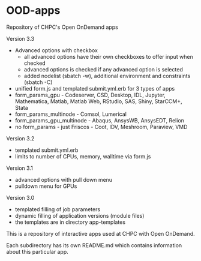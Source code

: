 # OOD-apps
Repository of CHPC's Open OnDemand apps

Version 3.3

- Advanced options with checkbox
  - all advanced options have their own checkboxes to offer input when checked
  - advanced options is checked if any advanced option is selected
  - added nodelist (sbatch -w), additional environment and constraints (sbatch -C)
- unified form.js and templated submit.yml.erb for 3 types of apps
 - form_params_gpu - Codeserver, CSD, Desktop, IDL, Jupyter, Mathematica, Matlab, Matlab Web, RStudio, SAS,
Shiny, StarCCM+, Stata
 - form_params_multinode - Comsol, Lumerical
 - form_params_gpu_multinode - Abaqus, AnsysWB, AnsysEDT, Relion
 - no form_params - just Friscos - Coot, IDV, Meshroom, Paraview, VMD


Version 3.2
- templated submit.yml.erb
- limits to number of CPUs, memory, walltime via form.js

Version 3.1
- advanced options with pull down menu
- pulldown menu for GPUs

Version 3.0
- templated filling of job parameters 
- dynamic filling of application versions (module files)
- the templates are in directory app-templates

This is a repository of interactive apps used at CHPC with Open OnDemand.

Each subdirectory has its own README.md which contains information about this particular app.
